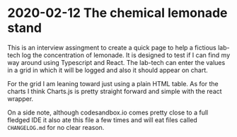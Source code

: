 # 2020-02-12 The chemical lemonade stand

This is an interview assingment to create a quick page to help a fictious lab-tech log the concentration of lemonade. It is designed to test if I can find my way around using Typescript and React. The lab-tech can enter the values in a grid in which it will be logged and also it should appear on chart.

For the grid I am leaning toward just using a plain HTML table. As for the charts I think Charts.js is pretty straight forward and simple with the react wrapper.

On a side note, although codesandbox.io comes pretty close to a full fledged IDE it also ate this file a few times and will eat files called `CHANGELOG.md` for no clear reason.
